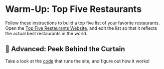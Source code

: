 # Warm-Up: Top Five Restaurants
Follow these instructions to build a top five list of your favorite restaurants. Open the [Top Five Restaurants Website](https://topfiverestaurants.hylandoutreach.repl.co/), and edit the list so that it reflects the actual best restaurants in the world.

## 🔷 Advanced: Peek Behind the Curtain
Take a look at the [code](https://replit.com/@HylandOutreach/TopFiveRestaurants#script.js) that runs the site, and figure out how it works!
